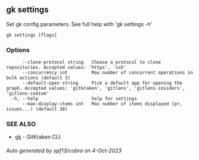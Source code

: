 ## gk settings

Set gk config parameters. See full help with 'gk settings -h'

```
gk settings [flags]
```

### Options

```
      --clone-protocol string   Choose a protocol to clone repositories. Accepted values: 'https', 'ssh'
      --concurrency int         Max number of concurrent operations in bulk actions (default 3)
      --default-open string     Pick a default app for opening the graph. Accepted values: 'gitkraken', 'gitlens', 'gitlens-insiders', 'gitlens-codium'
  -h, --help                    help for settings
      --max-display-items int   Max number of items displayed (pr, issues...) (default 30)
```

### SEE ALSO

* [gk](gk.md)	 - GitKraken CLI.

###### Auto generated by spf13/cobra on 4-Oct-2023
